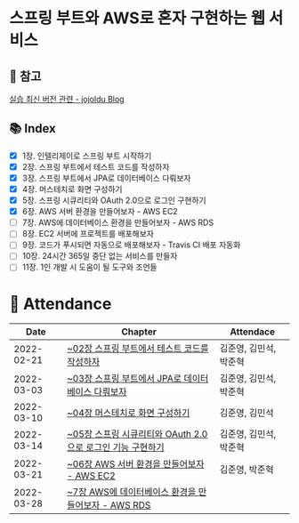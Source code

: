 # 스프링 부트와 AWS로 혼자 구현하는 웹 서비스

## 🚨 참고 
[실습 최신 버전 관련 - jojoldu Blog](https://jojoldu.tistory.com/539?category=717427)

## :books: Index
- [X] 1장. 인텔리제이로 스프링 부트 시작하기
- [X] 2장. 스프링 부트에서 테스트 코드를 작성하자
- [X] 3장. 스프링 부트에서 JPA로 데이터베이스 다뤄보자
- [X] 4장. 머스테치로 화면 구성하기
- [X] 5장. 스프링 시큐리티와 OAuth 2.0으로 로그인 구현하기
- [X] 6장. AWS 서버 환경을 만들어보자 - AWS EC2
- [ ] 7장. AWS에 데이터베이스 환경을 만들어보자 - AWS RDS
- [ ] 8장. EC2 서버에 프로젝트를 배포해보자
- [ ] 9장. 코드가 푸시되면 자동으로 배포해보자 - Travis CI 배포 자동화
- [ ] 10장. 24시간 365일 중단 없는 서비스를 만들자
- [ ] 11장. 1인 개발 시 도움이 될 도구와 조언들

# :two_men_holding_hands: Attendance
|Date|Chapter|Attendace|
|------|---|---|
|2022-02-21|[~02장 스프링 부트에서 테스트 코드를 작성하자](https://github.com/dheldh77/groupstudy_samsung_mechatronics_euv/blob/master/vue_spring_aws/2022_02_21/2022_02_01.md)|김준영, 김민석, 박준혁|
|2022-03-03|[~03장 스프링 부트에서 JPA로 데이터베이스 다뤄보자](https://github.com/dheldh77/groupstudy_samsung_mechatronics_euv/blob/master/vue_spring_aws/2022_03_03/2022_03_03.md)|김준영, 김민석, 박준혁|
|2022-03-10|[~04장 머스테치로 화면 구성하기](https://github.com/dheldh77/groupstudy_samsung_mechatronics_euv/blob/master/vue_spring_aws/2022_03_10/2022_03_10.md)|김준영, 김민석|
|2022-03-14|[~05장 스프링 시큐리티와 OAuth 2.0으로 로그인 기능 구현하기](https://github.com/dheldh77/groupstudy_samsung_mechatronics_euv/blob/master/vue_spring_aws/2022_03_14/2022_03_14.md)|김준영, 김민석, 박준혁|
|2022-03-21|[~06장 AWS 서버 환경을 만들어보자 - AWS EC2](https://github.com/dheldh77/groupstudy_samsung_mechatronics_euv/blob/master/vue_spring_aws/2022_03_21/2022_03_21.md)|김준영, 박준혁|
|2022-03-28|[~7장 AWS에 데이터베이스 환경을 만들어보자 - AWS RDS](https://github.com/dheldh77/groupstudy_samsung_mechatronics_euv/blob/master/vue_spring_aws/2022_03_28/2022_03_28.md)||


